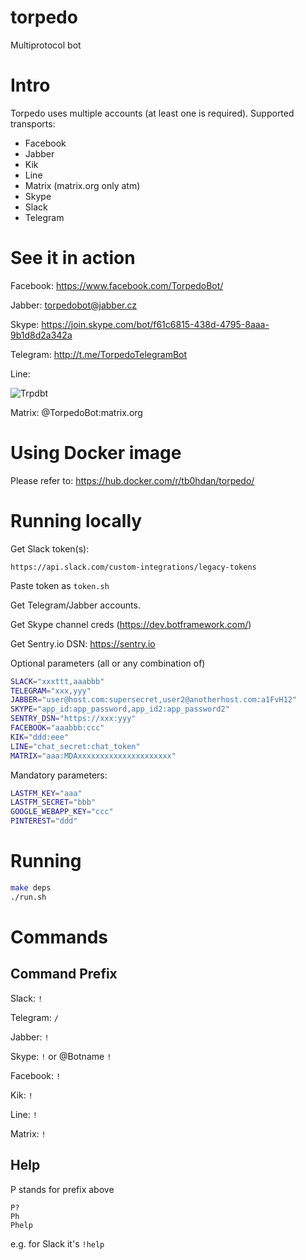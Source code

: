 # torpedo
Multiprotocol bot

# Intro

Torpedo uses multiple accounts (at least one is required). Supported transports:

- Facebook
- Jabber
- Kik
- Line
- Matrix (matrix.org only atm)
- Skype
- Slack
- Telegram


# See it in action

Facebook: https://www.facebook.com/TorpedoBot/

Jabber: torpedobot@jabber.cz

Skype: https://join.skype.com/bot/f61c6815-438d-4795-8aaa-9b1d8d2a342a

Telegram: http://t.me/TorpedoTelegramBot

Line:

![Trpdbt](https://raw.githubusercontent.com/tb0hdan/torpedo/master/doc/UDvNqA-29o.png)

Matrix: @TorpedoBot:matrix.org


# Using Docker image

Please refer to: https://hub.docker.com/r/tb0hdan/torpedo/


# Running locally

Get Slack token(s):

`https://api.slack.com/custom-integrations/legacy-tokens`

Paste token as `token.sh`

Get Telegram/Jabber accounts.

Get Skype channel creds (https://dev.botframework.com/)

Get Sentry.io DSN: https://sentry.io

Optional parameters (all or any combination of)

```bash
SLACK="xxxttt,aaabbb"
TELEGRAM="xxx,yyy"
JABBER="user@host.com:supersecret,user2@anotherhost.com:a1FvH12"
SKYPE="app_id:app_password,app_id2:app_password2"
SENTRY_DSN="https://xxx:yyy"
FACEBOOK="aaabbb:ccc"
KIK="ddd:eee"
LINE="chat_secret:chat_token"
MATRIX="aaa:MDAxxxxxxxxxxxxxxxxxxxxx"
```


Mandatory parameters:


```bash
LASTFM_KEY="aaa"
LASTFM_SECRET="bbb"
GOOGLE_WEBAPP_KEY="ccc"
PINTEREST="ddd"
```

# Running

```bash
make deps
./run.sh
```

# Commands

## Command Prefix

Slack: `!`

Telegram: `/`

Jabber: `!`

Skype: `!` or @Botname `!`

Facebook: `!`

Kik: `!`

Line: `!`

Matrix: `!`

## Help

P stands for prefix above

```
P?
Ph
Phelp
```

e.g. for Slack it's `!help`
